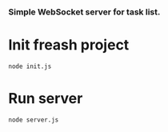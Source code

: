 ### Simple WebSocket server for task list.

# Init freash project
```bash
node init.js
```

# Run server
```bash
node server.js
```